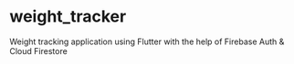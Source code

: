 # weight_tracker

Weight tracking application using Flutter with the help of Firebase Auth & Cloud Firestore


